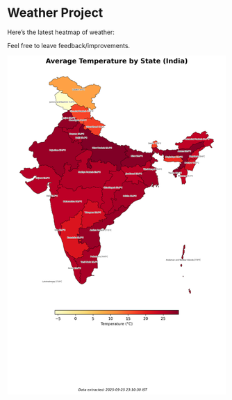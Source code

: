 # Weather Project

Here’s the latest heatmap of weather:

Feel free to leave feedback/improvements.

![India Heatmap](docs/assets/india_heatmap.png?v=D57E90)
